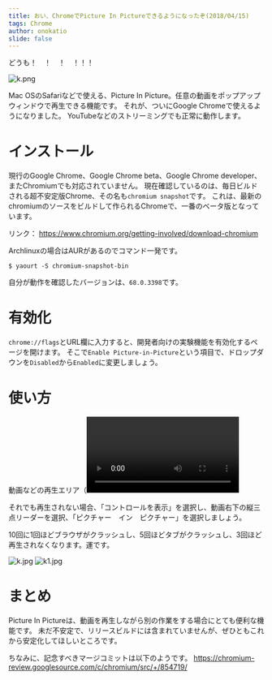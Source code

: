 ```yaml
---
title: おい、ChromeでPicture In Pictureできるようになったぞ(2018/04/15)
tags: Chrome
author: onokatio
slide: false
---
```

どうも！　！　！　！！！

![k.png](https://qiita-image-store.s3.amazonaws.com/0/154157/3b8cc9a8-5fa9-7c16-5589-b8a6a9e88187.png)


Mac OSのSafariなどで使える、Picture In Picture。任意の動画をポップアップウィンドウで再生できる機能です。
それが、ついにGoogle Chromeで使えるようになりました。
YouTubeなどのストリーミングでも正常に動作します。

# インストール

現行のGoogle Chrome、Google Chrome beta、Google Chrome developer、またChromiumでも対応されていません。
現在確認しているのは、毎日ビルドされる超不安定版Chrome、その名も`chromium snapshot`です。
これは、最新のchromiumのソースをビルドして作られるChromeで、一番のベータ版となっています。

リンク： https://www.chromium.org/getting-involved/download-chromium

Archlinuxの場合はAURがあるのでコマンド一発です。

```
$ yaourt -S chromium-snapshot-bin
```

自分が動作を確認したバージョンは、`68.0.3398`です。

# 有効化

`chrome://flags`とURL欄に入力すると、開発者向けの実験機能を有効化するページを開けます。
そこで`Enable Picture-in-Picture`という項目で、ドロップダウンを`Disabled`から`Enabled`に変更しましょう。

# 使い方

動画などの再生エリア（<video>）の上で、右クリックをします（YouTubeなど、オリジナルの右クリックメニューが搭載されている場合はダブル右クリック）。
そうすると、「ピクチャー　イン　ピクチャー」という項目が増えているので、そこをクリックします。
そうすると、常に最前面で枠なしのウィンドウで動画が再生され始めます。

それでも再生されない場合、「コントロールを表示」を選択し、動画右下の縦三点リーダーを選択、「ピクチャー　イン　ピクチャー」を選択しましょう。

10回に1回ほどブラウザがクラッシュし、5回ほどタブがクラッシュし、3回ほど再生されなくなります。運です。

![k.jpg](https://qiita-image-store.s3.amazonaws.com/0/154157/d50f662b-d851-6c82-976f-51b881ad0a4f.jpeg)
![k1.jpg](https://qiita-image-store.s3.amazonaws.com/0/154157/43e2ad52-3fde-1074-3849-f6321d2e443d.jpeg)


# まとめ

Picture In Pictureは、動画を再生しながら別の作業をする場合にとても便利な機能です。
未だ不安定で、リリースビルドには含まれていませんが、ぜひともこれから安定化してほしいところです。

ちなみに、記念すべきマージコミットは以下のようです。
https://chromium-review.googlesource.com/c/chromium/src/+/854719/

